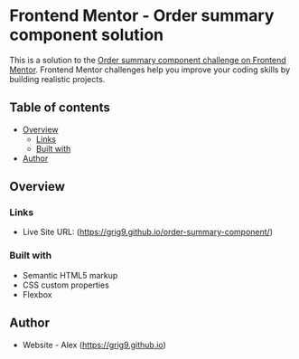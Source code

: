 # Frontend Mentor - Order summary component solution

This is a solution to the [Order summary component challenge on Frontend Mentor](https://www.frontendmentor.io/challenges/order-summary-component-QlPmajDUj). Frontend Mentor challenges help you improve your coding skills by building realistic projects.

## Table of contents

- [Overview](#overview)
  - [Links](#links)
  - [Built with](#built-with)
- [Author](#author)

## Overview

### Links

- Live Site URL: (https://grig9.github.io/order-summary-component/)

### Built with

- Semantic HTML5 markup
- CSS custom properties
- Flexbox

## Author

- Website - Alex (https://grig9.github.io)

